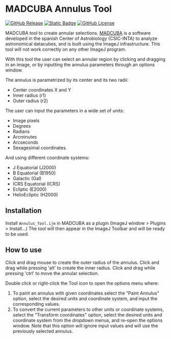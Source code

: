 # MADCUBA Annulus Tool

[![GitHub Release](https://img.shields.io/github/v/release/dhaasler/madcuba-annulus-tool)](https://github.com/dhaasler/madcuba-annulus-tool/releases/tag/v4.9.0)
[![Static Badge](https://img.shields.io/badge/changelog-brightgreen)](CHANGELOG.md)
[![GitHub License](https://img.shields.io/github/license/dhaasler/madcuba-annulus-tool)](LICENSE)

MADCUBA tool to create annular selections. [MADCUBA](https://cab.inta-csic.es/madcuba/) is a software developed in the spanish Center of Astrobiology (CSIC-INTA) to analyze astronomical datacubes, and is built using the ImageJ infrastructure. This tool will not work correctly on any other ImageJ program.

With this tool the user can select an annular region by clicking and dragging in an image, or by inputting the annulus parameters through an options window.

The annulus is parametrized by its center and its two radii:

- Center coordinates X and Y
- Inner radius (r1)
- Outer radius (r2)

The user can input the parameters in a wide set of units:

- Image pixels
- Degrees
- Radians
- Arcminutes
- Arcseconds
- Sexagesimal coordinates.

And using different coordinate systems:

- J Equatorial (J2000)
- B Equatorial (B1950)
- Galactic (Gal)
- ICRS Equatorial (ICRS)
- Ecliptic (E2000)
- HelioEcliptic (H2000)

## Installation

Install `Annulus_Tool.ijm` in MADCUBA as a plugin (ImageJ window > Plugins > Install...)
The tool will then appear in the ImageJ Toolbar and will be ready to be used.

## How to use

Click and drag mouse to create the outer radius of the annulus.
Click and drag while pressing 'alt' to create the inner radius.
Click and drag while pressing 'ctrl' to move the annular selection.

Double click or right-click the Tool icon to open the options menu where:

1. To paint an annulus with given coordinates select the "Paint Annulus" option, select the desired units and coordinate system, and input the corresponding values.
2. To convert the current parameters to other units or coordinate systems, select the \"Transform coordinates" option, select the desired units and coordinate system from the dropdown menus, and re-open the options window.
   Note that this option will ignore input values and will use the previously selected annulus.
